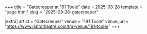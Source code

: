 +++
title = "Gatecreeper at 191 Toole"
date = 2025-08-28
template = "page.html"
slug = "2025-08-28-gatecreeper"

[extra]
artist = "Gatecreeper"
venue = "191 Toole"
venue_url = "https://www.rialtotheatre.com/tm-venue/191-toole/"
+++
